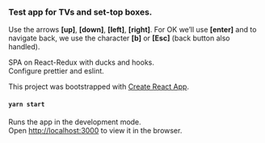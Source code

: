 ### Test app for TVs and set-top boxes.  
Use the arrows **[up]**​, **[down]**​, **[left]**​, **[right]**​. For OK we’ll use **[enter]** and to navigate back, we use
the character **[b]** or **[Esc]** (back button also handled).

SPA on React-Redux with ducks and hooks.  
Configure prettier and eslint.

This project was bootstrapped with [Create React App](https://github.com/facebook/create-react-app).

#### `yarn start`

Runs the app in the development mode.<br />
Open [http://localhost:3000](http://localhost:3000) to view it in the browser.
